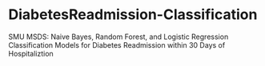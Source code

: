 # DiabetesReadmission-Classification
SMU MSDS: Naive Bayes, Random Forest, and Logistic Regression Classification Models for Diabetes Readmission within 30 Days of Hospitaliztion
